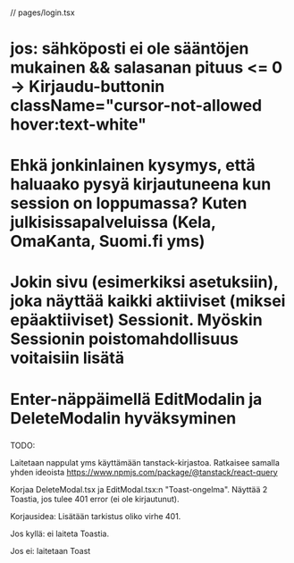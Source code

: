 ### <IDEOITA>

// pages/login.tsx

# jos: sähköposti ei ole sääntöjen mukainen && salasanan pituus <= 0 -> Kirjaudu-buttonin className="cursor-not-allowed hover:text-white"

# Ehkä jonkinlainen kysymys, että haluaako pysyä kirjautuneena kun session on loppumassa? Kuten julkisissapalveluissa (Kela, OmaKanta, Suomi.fi yms)

# Jokin sivu (esimerkiksi asetuksiin), joka näyttää kaikki aktiiviset (miksei epäaktiiviset) Sessionit. Myöskin Sessionin poistomahdollisuus voitaisiin lisätä

# Enter-näppäimellä EditModalin ja DeleteModalin hyväksyminen

### </IDEOITA>

TODO:

Laitetaan nappulat yms käyttämään tanstack-kirjastoa. Ratkaisee samalla yhden ideoista
https://www.npmjs.com/package/@tanstack/react-query

Korjaa DeleteModal.tsx ja EditModal.tsx:n "Toast-ongelma". Näyttää 2 Toastia, jos tulee 401 error (ei ole kirjautunut).

Korjausidea: Lisätään tarkistus oliko virhe 401.

Jos kyllä: ei laiteta Toastia.

Jos ei: laitetaan Toast
